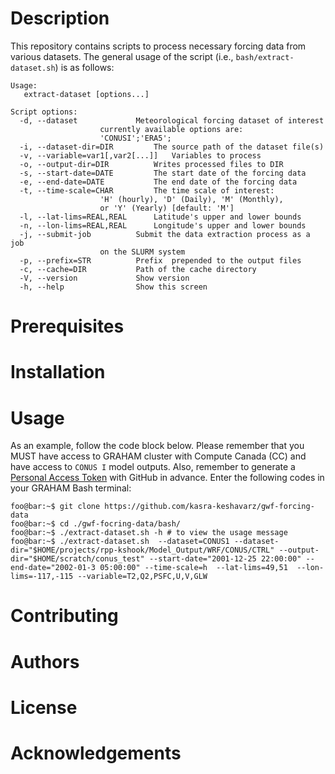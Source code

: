 # Description
This repository contains scripts to process necessary forcing data from various datasets. The general usage of the script (i.e., `bash/extract-dataset.sh`) is as follows:

```console
Usage:
   extract-dataset [options...]

Script options:
  -d, --dataset				Meteorological forcing dataset of interest
					currently available options are:
					'CONUSI';'ERA5';
  -i, --dataset-dir=DIR			The source path of the dataset file(s)
  -v, --variable=var1[,var2[...]]	Variables to process
  -o, --output-dir=DIR			Writes processed files to DIR
  -s, --start-date=DATE			The start date of the forcing data
  -e, --end-date=DATE			The end date of the forcing data
  -t, --time-scale=CHAR			The time scale of interest:
					'H' (hourly), 'D' (Daily), 'M' (Monthly), 
					or 'Y' (Yearly) [default: 'M']
  -l, --lat-lims=REAL,REAL		Latitude's upper and lower bounds
  -n, --lon-lims=REAL,REAL		Longitude's upper and lower bounds
  -j, --submit-job			Submit the data extraction process as a job
					on the SLURM system
  -p, --prefix=STR			Prefix  prepended to the output files
  -c, --cache=DIR			Path of the cache directory
  -V, --version				Show version
  -h, --help				Show this screen

```

# Prerequisites

# Installation 

# Usage
 
As an example, follow the code block below. Please remember that you MUST have access to GRAHAM cluster with Compute Canada (CC) and have access to `CONUS I` model outputs. Also, remember to generate a [Personal Access Token](https://docs.github.com/en/authentication/keeping-your-account-and-data-secure/creating-a-personal-access-token) with GitHub in advance. Enter the following codes in your GRAHAM Bash terminal:

```console
foo@bar:~$ git clone https://github.com/kasra-keshavarz/gwf-forcing-data 
foo@bar:~$ cd ./gwf-focring-data/bash/
foo@bar:~$ ./extract-dataset.sh -h # to view the usage message
foo@bar:~$ ./extract-dataset.sh  --dataset=CONUS1 --dataset-dir="$HOME/projects/rpp-kshook/Model_Output/WRF/CONUS/CTRL" --output-dir="$HOME/scratch/conus_test" --start-date="2001-12-25 22:00:00" --end-date="2002-01-3 05:00:00" --time-scale=h  --lat-lims=49,51  --lon-lims=-117,-115 --variable=T2,Q2,PSFC,U,V,GLW
```

# Contributing

# Authors

# License

# Acknowledgements
